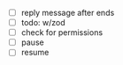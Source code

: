 - [ ] reply message after ends
- [ ] todo: w/zod
- [ ] check for permissions
- [ ] pause
- [ ] resume